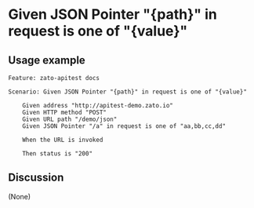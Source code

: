 
Given JSON Pointer "{path}" in request is one of "{value}"
=============================================================================================================

Usage example
-------------

```
Feature: zato-apitest docs

Scenario: Given JSON Pointer "{path}" in request is one of "{value}"

    Given address "http://apitest-demo.zato.io"
    Given HTTP method "POST"
    Given URL path "/demo/json"
    Given JSON Pointer "/a" in request is one of "aa,bb,cc,dd"

    When the URL is invoked

    Then status is "200"
```

Discussion
----------

(None)
